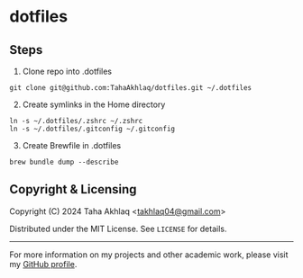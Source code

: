 # dotfiles

## Steps
1. Clone repo into .dotfiles
```
git clone git@github.com:TahaAkhlaq/dotfiles.git ~/.dotfiles
```

2. Create symlinks in the Home directory
```
ln -s ~/.dotfiles/.zshrc ~/.zshrc
ln -s ~/.dotfiles/.gitconfig ~/.gitconfig
```

3. Create Brewfile in .dotfiles
```
brew bundle dump --describe 
```
## Copyright & Licensing
Copyright (C) 2024 Taha Akhlaq <[takhlaq04@gmail.com](mailto:takhlaq04@gmail.com)>

Distributed under the MIT License. See `LICENSE` for details.

---

For more information on my projects and other academic work, please visit my [GitHub profile](https://github.com/TahaAkhlaq).
